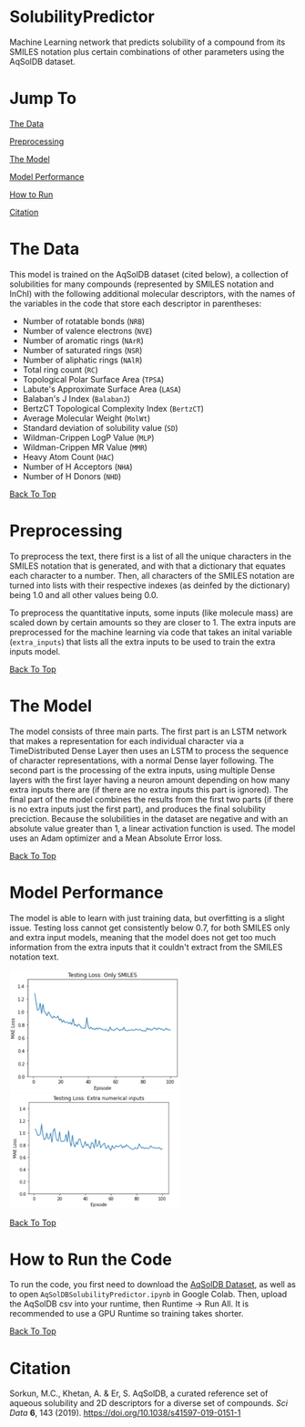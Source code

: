 # SolubilityPredictor
Machine Learning network that predicts solubility of a compound from its SMILES notation plus certain combinations of other parameters using the AqSolDB dataset.

# Jump To

[The Data](#the-data)

[Preprocessing](#preprocessing)

[The Model](#the-model)

[Model Performance](#model-performance)

[How to Run](#how-to-run-the-code)

[Citation](#citation)

# The Data

This model is trained on the AqSolDB dataset (cited below), a collection of solubilities for many compounds (represented by SMILES notation and InChI) with the following additional molecular descriptors, with the names of the variables in the code that store each descriptor in parentheses:
- Number of rotatable bonds (<code>NRB</code>)
- Number of valence electrons (<code>NVE</code>)
- Number of aromatic rings (<code>NArR</code>)
- Number of saturated rings (<code>NSR</code>)
- Number of aliphatic rings (<code>NAlR</code>)
- Total ring count (<code>RC</code>)
- Topological Polar Surface Area (<code>TPSA</code>)
- Labute's Approximate Surface Area (<code>LASA</code>)
- Balaban's J Index (<code>BalabanJ</code>)
- BertzCT Topological Complexity Index (<code>BertzCT</code>)
- Average Molecular Weight (<code>MolWt</code>)
- Standard deviation of solubility value (<code>SD</code>)
- Wildman-Crippen LogP Value (<code>MLP</code>)
- Wildman-Crippen MR Value (<code>MMR</code>)
- Heavy Atom Count (<code>HAC</code>)
- Number of H Acceptors (<code>NHA</code>)
- Number of H Donors (<code>NHD</code>)

[Back To Top](#solubilitypredictor)

# Preprocessing

To preprocess the text, there first is a list of all the unique characters in the SMILES notation that is generated, and with that a dictionary that equates each character to a number. Then, all characters of the SMILES notation are turned into lists with their respective indexes (as deinfed by the dictionary) being 1.0 and all other values being 0.0. 

To preprocess the quantitative inputs, some inputs (like molecule mass) are scaled down by certain amounts so they are closer to 1. The extra inputs are preprocessed for the machine learning via code that takes an inital variable (<code>extra_inputs</code>) that lists all the extra inputs to be used to train the extra inputs model. 

[Back To Top](#solubilitypredictor)

# The Model

The model consists of three main parts. The first part is an LSTM network that makes a representation for each individual character via a TimeDistributed Dense Layer then uses an LSTM to process the sequence of character representations, with a normal Dense layer following. The second part is the processing of the extra inputs, using multiple Dense layers with the first layer having a neuron amount depending on how many extra inputs there are (if there are no extra inputs this part is ignored). The final part of the model combines the results from the first two parts (if there is no extra inputs just the first part), and produces the final solubility preciction. Because the solubilities in the dataset are negative and with an absolute value greater than 1, a linear activation function is used. The model uses an Adam optimizer and a Mean Absolute Error loss.

[Back To Top](#solubilitypredictor)

# Model Performance

The model is able to learn with just training data, but overfitting is a slight issue. Testing loss cannot get consistently below 0.7, for both SMILES only and extra input models, meaning that the model does not get too much information from the extra inputs that it couldn't extract from the SMILES notation text. 

<img src="https://github.com/DtPeach3707/SolubilityPredictor/raw/main/Loss-Graphs/TestLoss-SMILESOnly.png" width="300">
<img src="https://github.com/DtPeach3707/SolubilityPredictor/raw/main/Loss-Graphs/TestLoss-ExtraInputs.png" width="300">

[Back To Top](#solubilitypredictor)

# How to Run the Code

To run the code, you first need to download the <a href="https://www.kaggle.com/datasets/sorkun/aqsoldb-a-curated-aqueous-solubility-dataset">AqSolDB Dataset</a>, as well as to open <code>AqSolDBSolubilityPredictor.ipynb</code> in Google Colab. Then, upload the AqSolDB csv into your runtime, then Runtime -> Run All. It is recommended to use a GPU Runtime so training takes shorter.

[Back To Top](#solubilitypredictor)

# Citation

Sorkun, M.C., Khetan, A. & Er, S. AqSolDB, a curated reference set of aqueous solubility and 2D descriptors for a diverse set of compounds. *Sci Data* **6**, 143 (2019). https://doi.org/10.1038/s41597-019-0151-1
